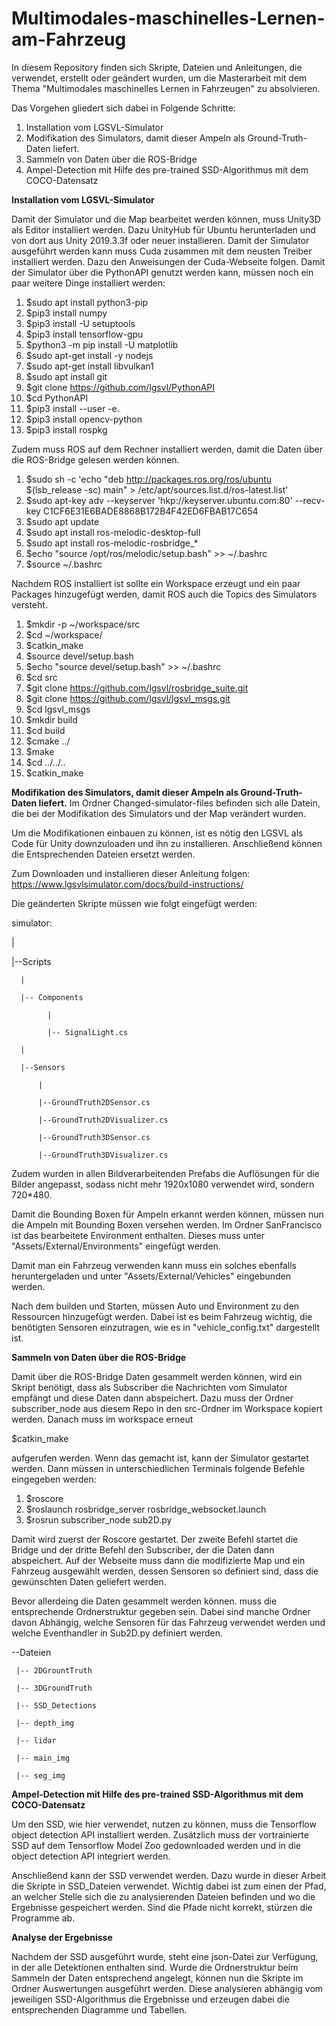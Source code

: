 # Multimodales-maschinelles-Lernen-am-Fahrzeug

In diesem Repository finden sich Skripte, Dateien und Anleitungen, die verwendet, erstellt oder geändert wurden, um die Masterarbeit mit dem Thema "Multimodales maschinelles Lernen in Fahrzeugen" zu absolvieren.

Das Vorgehen gliedert sich dabei in Folgende Schritte:
1. Installation vom LGSVL-Simulator
2. Modifikation des Simulators, damit dieser Ampeln als Ground-Truth-Daten  liefert.
3. Sammeln von Daten über die ROS-Bridge
4. Ampel-Detection mit Hilfe des pre-trained SSD-Algorithmus mit dem COCO-Datensatz


<b>Installation vom LGSVL-Simulator</b>

Damit der Simulator und die Map bearbeitet werden können, muss Unity3D als Editor installiert werden. Dazu UnityHub für Ubuntu herunterladen und von dort aus Unity 2019.3.3f oder neuer installieren. 
Damit der Simulator ausgeführt werden kann muss Cuda zusammen mit dem neusten Treiber installiert werden. Dazu den Anweisungen der Cuda-Webseite folgen.
Damit der Simulator über die PythonAPI genutzt werden kann, müssen noch ein paar weitere Dinge installiert werden:

1. $sudo apt install python3-pip
2. $pip3 install numpy
3. $pip3 install -U setuptools
4. $pip3 install tensorflow-gpu
5. $python3 -m pip install -U matplotlib
6. $sudo apt-get install -y nodejs
7. $sudo apt-get install libvulkan1
8. $sudo apt install git
9. $git clone https://github.com/lgsvl/PythonAPI
10. $cd PythonAPI
11. $pip3 install --user -e.
12. $pip3 install opencv-python
13. $pip3 install rospkg

Zudem muss ROS auf dem Rechner installiert werden, damit die Daten über die ROS-Bridge gelesen werden können.

1. $sudo sh -c 'echo "deb http://packages.ros.org/ros/ubuntu $(lsb_release -sc) main" > /etc/apt/sources.list.d/ros-latest.list'
2. $sudo apt-key adv --keyserver 'hkp://keyserver.ubuntu.com:80' --recv-key C1CF6E31E6BADE8868B172B4F42ED6FBAB17C654
3. $sudo apt update
4. $sudo apt install ros-melodic-desktop-full
5. $sudo apt install ros-melodic-rosbridge_*
6. $echo "source /opt/ros/melodic/setup.bash" >> ~/.bashrc
7. $source ~/.bashrc

Nachdem ROS installiert ist sollte ein Workspace erzeugt und ein paar Packages hinzugefügt werden, damit ROS auch die Topics des Simulators versteht.

1. $mkdir -p ~/workspace/src
2. $cd ~/workspace/
3. $catkin_make
4. $source devel/setup.bash
5. $echo "source devel/setup.bash" >> ~/.bashrc
6. $cd src
7. $git clone https://github.com/lgsvl/rosbridge_suite.git
8. $git clone https://github.com/lgsvl/lgsvl_msgs.git
9. $cd lgsvl_msgs
10. $mkdir build
11. $cd build
12. $cmake ../
13. $make
14. $cd ../../..
15. $catkin_make




<b>Modifikation des Simulators, damit dieser Ampeln als Ground-Truth-Daten  liefert.</b>
Im Ordner Changed-simulator-files befinden sich alle Datein, die bei der Modifikation des Simulators und der Map verändert wurden.

Um die Modifikationen einbauen zu können, ist es nötig den LGSVL als Code für Unity downzuloaden und ihn zu installieren. Anschließend können die Entsprechenden Dateien ersetzt werden.

Zum Downloaden und installieren dieser Anleitung folgen: https://www.lgsvlsimulator.com/docs/build-instructions/

Die geänderten Skripte müssen wie folgt eingefügt werden:

simulator:

  |

  |--Scripts

      |

      |-- Components

            |

            |-- SignalLight.cs

      |

      |--Sensors

          |

          |--GroundTruth2DSensor.cs

          |--GroundTruth2DVisualizer.cs

          |--GroundTruth3DSensor.cs

          |--GroundTruth3DVisualizer.cs
Zudem wurden in allen Bildverarbeitenden Prefabs die Auflösungen für die Bilder angepasst, sodass nicht mehr 1920x1080 verwendet wird, sondern 720*480.

Damit die Bounding Boxen für Ampeln erkannt werden können, müssen nun die Ampeln mit Bounding Boxen versehen werden. Im Ordner SanFrancisco ist das bearbeitete Environment enthalten. Dieses muss unter "Assets/External/Environments" eingefügt werden.

Damit man ein Fahrzeug verwenden kann muss ein solches ebenfalls heruntergeladen und unter "Assets/External/Vehicles" eingebunden werden.

Nach dem builden und Starten, müssen Auto und Environment zu den Ressourcen hinzugefügt werden. Dabei ist es beim Fahrzeug wichtig, die benötigten Sensoren einzutragen, wie es in "vehicle_config.txt" dargestellt ist.

<b>Sammeln von Daten über die ROS-Bridge</b>

Damit über die ROS-Bridge Daten gesammelt werden können, wird ein Skript benötigt, dass als Subscriber die Nachrichten vom Simulator empfängt und diese Daten dann abspeichert. Dazu muss der Ordner subscriber_node aus diesem Repo in den src-Ordner im Workspace kopiert werden. Danach muss im workspace erneut 

  $catkin_make
  
aufgerufen werden. Wenn das gemacht ist, kann der Simulator gestartet werden. 
Dann müssen in unterschiedlichen Terminals folgende Befehle eingegeben werden:
1. $roscore
2. $roslaunch rosbridge_server rosbridge_websocket.launch
3. $rosrun subscriber_node sub2D.py

Damit wird zuerst der Roscore gestartet. Der zweite Befehl startet die Bridge und der dritte Befehl den Subscriber, der die Daten dann abspeichert.
Auf der Webseite muss dann die modifizierte Map und ein Fahrzeug ausgewählt werden, dessen Sensoren so definiert sind, dass die gewünschten Daten geliefert werden. 

Bevor allerdeing die Daten gesammelt werden können. muss die entsprechende Ordnerstruktur gegeben sein. Dabei sind manche Ordner davon Abhängig, welche Sensoren für das Fahrzeug verwendet werden und welche Eventhandler in Sub2D.py definiert werden.

--Dateien
     
     |-- 2DGrountTruth
     
     |-- 3DGroundTruth
     
     |-- SSD_Detections
     
     |-- depth_img
     
     |-- lidar
     
     |-- main_img
     
     |-- seg_img



<b>Ampel-Detection mit Hilfe des pre-trained SSD-Algorithmus mit dem COCO-Datensatz</b>

Um den SSD, wie hier verwendet, nutzen zu können, muss die Tensorflow object detection API installiert werden. Zusätzlich muss der vortrainierte SSD auf dem Tensorflow Model Zoo gedownloaded werden und in die object detection API integriert werden. 

Anschließend kann der SSD verwendet werden. Dazu wurde in dieser Arbeit die Skripte in SSD_Dateien verwendet. Wichtig dabei ist zum einen der Pfad, an welcher Stelle sich die zu analysierenden Dateien befinden und wo die Ergebnisse gespeichert werden. Sind die Pfade nicht korrekt, stürzen die Programme ab.


<b> Analyse der Ergebnisse</b>

Nachdem der SSD ausgeführt wurde, steht eine json-Datei zur Verfügung, in der alle Detektionen enthalten sind. Wurde die Ordnerstruktur beim Sammeln der Daten entsprechend angelegt, können nun die Skripte im Ordner Auswertungen ausgeführt werden. Diese analysieren abhängig vom jeweiligen SSD-Algorithmus die Ergebnisse und erzeugen dabei die entsprechenden Diagramme und Tabellen.
